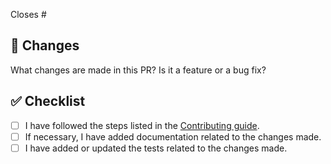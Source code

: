 Closes #

## 🎯 Changes

What changes are made in this PR? Is it a feature or a bug fix?

## ✅ Checklist

- [ ] I have followed the steps listed in the [Contributing guide](/CONTRIBUTING.md).
- [ ] If necessary, I have added documentation related to the changes made.
- [ ] I have added or updated the tests related to the changes made.